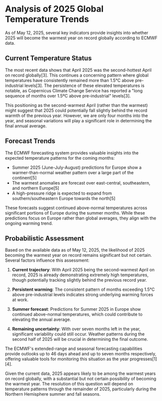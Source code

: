 # Analysis of 2025 Global Temperature Trends

As of May 12, 2025, several key indicators provide insights into whether 2025 will become the warmest year on record globally according to ECMWF data.

## Current Temperature Status

The most recent data shows that April 2025 was the second-hottest April on record globally[3]. This continues a concerning pattern where global temperatures have consistently remained more than 1.5°C above pre-industrial levels[3]. The persistence of these elevated temperatures is notable, as Copernicus Climate Change Service has reported a "long sequence of months over 1.5ºC above pre-industrial" levels[3].

This positioning as the second-warmest April (rather than the warmest) might suggest that 2025 could potentially fall slightly behind the record warmth of the previous year. However, we are only four months into the year, and seasonal variations will play a significant role in determining the final annual average.

## Forecast Trends

The ECMWF forecasting system provides valuable insights into the expected temperature patterns for the coming months:

- Summer 2025 (June-July-August) predictions for Europe show a warmer-than-normal weather pattern over a large part of the continent[5]
- The warmest anomalies are forecast over east-central, southeastern, and northern Europe[5]
- A high-pressure ridge is expected to expand from southern/southeastern Europe towards the north[5]

These forecasts suggest continued above-normal temperatures across significant portions of Europe during the summer months. While these predictions focus on Europe rather than global averages, they align with the ongoing warming trend.

## Probabilistic Assessment

Based on the available data as of May 12, 2025, the likelihood of 2025 becoming the warmest year on record remains significant but not certain. Several factors influence this assessment:

1. **Current trajectory**: With April 2025 being the second-warmest April on record, 2025 is already demonstrating extremely high temperatures, though potentially tracking slightly behind the previous record year.

2. **Persistent warming**: The consistent pattern of months exceeding 1.5°C above pre-industrial levels indicates strong underlying warming forces at work.

3. **Summer forecast**: Predictions for Summer 2025 in Europe show continued above-normal temperatures, which could contribute to elevating the annual average.

4. **Remaining uncertainty**: With over seven months left in the year, significant variability could still occur. Weather patterns during the second half of 2025 will be crucial in determining the final outcome.

The ECMWF's extended-range and seasonal forecasting capabilities provide outlooks up to 46 days ahead and up to seven months respectively, offering valuable tools for monitoring this situation as the year progresses[1][4].

Given the current data, 2025 appears likely to be among the warmest years on record globally, with a substantial but not certain possibility of becoming the warmest year. The resolution of this question will depend on temperature patterns through the remainder of 2025, particularly during the Northern Hemisphere summer and fall seasons.